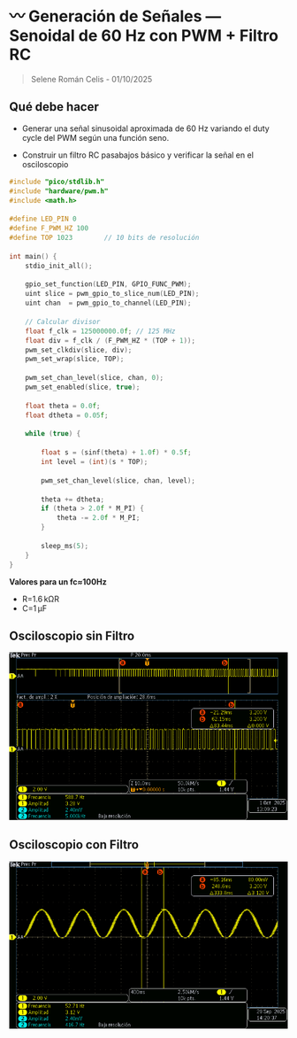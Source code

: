 # 〰️ Generación de Señales — Senoidal de 60 Hz con PWM + Filtro RC
> Selene Román Celis - 01/10/2025 

## Qué debe hacer

- Generar una señal sinusoidal aproximada de 60 Hz variando el duty cycle del PWM según una función seno.

- Construir un filtro RC pasabajos básico y verificar la señal en el osciloscopio

```C++ 
#include "pico/stdlib.h"
#include "hardware/pwm.h"
#include <math.h>  
 
#define LED_PIN 0
#define F_PWM_HZ 100  
#define TOP 1023        // 10 bits de resolución
 
int main() {
    stdio_init_all();
 
    gpio_set_function(LED_PIN, GPIO_FUNC_PWM);
    uint slice = pwm_gpio_to_slice_num(LED_PIN);
    uint chan  = pwm_gpio_to_channel(LED_PIN);
 
    // Calcular divisor
    float f_clk = 125000000.0f; // 125 MHz
    float div = f_clk / (F_PWM_HZ * (TOP + 1));
    pwm_set_clkdiv(slice, div);
    pwm_set_wrap(slice, TOP);
 
    pwm_set_chan_level(slice, chan, 0);
    pwm_set_enabled(slice, true);
 
    float theta = 0.0f;
    float dtheta = 0.05f;  
 
    while (true) {
    
        float s = (sinf(theta) + 1.0f) * 0.5f;
        int level = (int)(s * TOP);
 
        pwm_set_chan_level(slice, chan, level);
 
        theta += dtheta;
        if (theta > 2.0f * M_PI) {
            theta -= 2.0f * M_PI;
        }
 
        sleep_ms(5); 
    }
}
```
**Valores para un fc≈100Hz**
-   R=1.6 kΩR 
-   C=1 μF  

## Osciloscopio sin Filtro
![Diagrama del sistema](images/sen_sin.png)

## Osciloscopio con Filtro
![Diagrama del sistema](images/sen_filtro.png)
